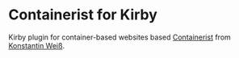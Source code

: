 # Containerist for Kirby
Kirby plugin for container-based websites based [Containerist](http://containerist.org) from [Konstantin Weiß](http://konstantinweiss.com).
